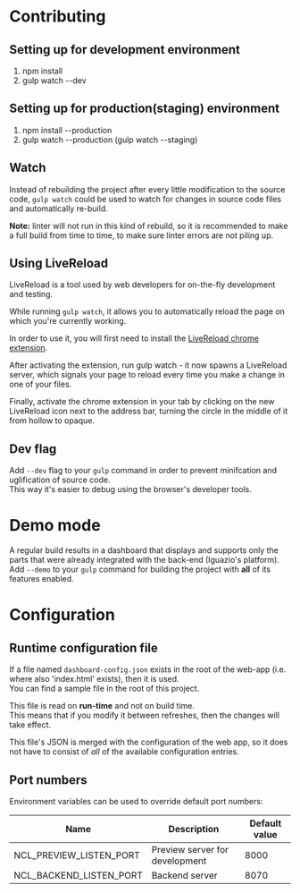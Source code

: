 # Contributing

## Setting up for development environment
1. npm install
2. gulp watch --dev

## Setting up for production(staging) environment
1. npm install --production
2. gulp watch --production (gulp watch --staging)

## Watch
Instead of rebuilding the project after every little modification to the source code, `gulp watch` could be used to watch for changes in source code files and automatically re-build.

**Note:** linter will not run in this kind of rebuild, so it is recommended to make a full build from time to time, to make sure linter errors are not piling up.

## Using LiveReload
LiveReload is a tool used by web developers for on-the-fly development and testing.

While running `gulp watch`, it allows you to automatically reload the page on which you're
currently working.

In order to use it, you will first need to install the [LiveReload chrome extension](https://chrome.google.com/webstore/detail/livereload/jnihajbhpnppcggbcgedagnkighmdlei).

After activating the extension, run gulp watch - it now spawns a LiveReload server, which signals your page
to reload every time you make a change in one of your files.

Finally, activate the chrome extension in your tab by clicking on the new LiveReload icon next to the address bar, turning the circle in the middle of it from hollow to opaque.

## Dev flag
Add `--dev` flag to your `gulp` command in order to prevent minifcation and uglification of source code.  
This way it's easier to debug using the browser's developer tools.

# Demo mode
A regular build results in a dashboard that displays and supports only the parts that were already integrated with the back-end (Iguazio's platform).  
Add `--demo` to your `gulp` command for building the project with **all** of its features enabled.

# Configuration

## Runtime configuration file
If a file named `dashboard-config.json` exists in the root of the web-app (i.e. where also 'index.html' exists), then it is used.  
You can find a sample file in the root of this project.

This file is read on **run-time** and not on build time.  
This means that if you modify it between refreshes, then the changes will take effect.

This file's JSON is merged with the configuration of the web app, so it does not have to consist of _all_ of the available configuration entries.

## Port numbers

Environment variables can be used to override default port numbers:

| Name                    | Description                    | Default value |
|-------------------------|--------------------------------|---------------|
| NCL_PREVIEW_LISTEN_PORT | Preview server for development | 8000          |
| NCL_BACKEND_LISTEN_PORT | Backend server                 | 8070          |
